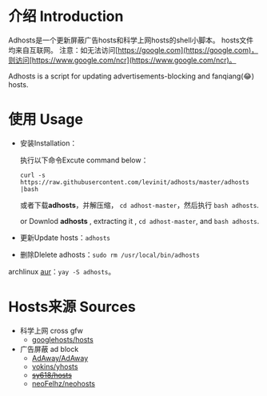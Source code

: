# 介绍 Introduction
Adhosts是一个更新屏蔽广告hosts和科学上网hosts的shell小脚本。
hosts文件均来自互联网。
注意：如无法访问[https://google.com](https://google.com)，则访问[https://www.google.com/ncr](https://www.google.com/ncr)。

Adhosts is a script for updating advertisements-blocking and fanqiang(😂) hosts.

# 使用 Usage

- 安装Installation：

  执行以下命令Excute command below：

  ```shell
  curl -s https://raw.githubusercontent.com/levinit/adhosts/master/adhosts |bash
  ```

  或者下载**adhosts**，并解压缩， `cd adhost-master`，然后执行  `bash adhosts`.

  or Downlod **adhosts** ,  extracting it ,  `cd adhost-master`, and  `bash adhosts`.

- 更新Update hosts：`adhosts` 

- 删除Dlelete adhosts：`sudo rm /usr/local/bin/adhosts`

archlinux [aur](https://aur.archlinux.org/packages/adhosts/)：`yay -S adhosts`。

# Hosts来源 Sources

- 科学上网 cross gfw
  - [googlehosts/hosts](https://github.com/googlehosts/hosts)
- 广告屏蔽 ad block
  - [AdAway/AdAway](https://github.com/AdAway/AdAway)
  - [vokins/yhosts](https://github.com/vokins/yhosts/)
  - ~~[sy618/hosts](https://github.com/sy618/hosts)~~
  - [neoFelhz/neohosts](https://github.com/neoFelhz/neohosts)

